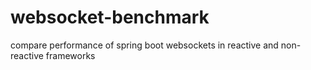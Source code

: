 # websocket-benchmark
compare performance of spring boot websockets in reactive and non-reactive frameworks
